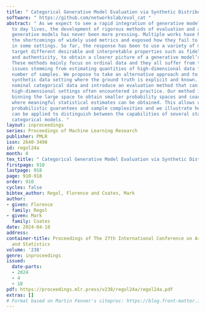 ```yaml
---
title: " Categorical Generative Model Evaluation via Synthetic Distribution Coarsening "
software: " https://github.com/networkslab/eval_cat "
abstract: " As we expect to see a rapid integration of generative models in our day
  to day lives, the development of rigorous methods of evaluation and analysis for
  generative models has never been more pressing. Multiple works have highlighted
  the shortcomings of widely used metrics and exposed how they fail to behave as expected
  in some settings. So far, the response has been to use a variety of metrics that
  target different desirable and interpretable properties such as fidelity, diversity,
  and authenticity, to obtain a clearer picture of a generative model’s capabilities.
  These methods mainly focus on ordinal data and they all suffer from the same unavoidable
  issues stemming from estimating quantities of high-dimensional data from a limited
  number of samples. We propose to take an alternative approach and to return to the
  synthetic data setting where the ground truth is explicit and known. We focus on
  nominal categorical data and introduce an evaluation method that can scale to the
  high-dimensional settings often encountered in practice. Our method involves successively
  binning the large space to obtain smaller probability spaces and coarser distributions
  where meaningful statistical estimates can be obtained. This allows us to provide
  probabilistic guarantees and sample complexities and we illustrate how our method
  can be applied to distinguish between the capabilities of several state-of-the-art
  categorical models. "
layout: inproceedings
series: Proceedings of Machine Learning Research
publisher: PMLR
issn: 2640-3498
id: regol24a
month: 0
tex_title: " Categorical Generative Model Evaluation via Synthetic Distribution Coarsening "
firstpage: 910
lastpage: 918
page: 910-918
order: 910
cycles: false
bibtex_author: Regol, Florence and Coates, Mark
author:
- given: Florence
  family: Regol
- given: Mark
  family: Coates
date: 2024-04-18
address:
container-title: Proceedings of The 27th International Conference on Artificial Intelligence
  and Statistics
volume: '238'
genre: inproceedings
issued:
  date-parts:
  - 2024
  - 4
  - 18
pdf: https://proceedings.mlr.press/v238/regol24a/regol24a.pdf
extras: []
# Format based on Martin Fenner's citeproc: https://blog.front-matter.io/posts/citeproc-yaml-for-bibliographies/
---
```

